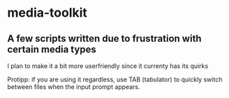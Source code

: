 # media-toolkit
A few scripts written due to frustration with certain media types
---

I plan to make it a bit more userfriendly since it currenty has its quirks

Protipp: if you are using it regardless, use TAB (tabulator) to quickly switch between files when the input prompt appears.
